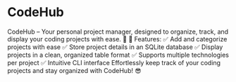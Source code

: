 # CodeHub
  CodeHub – Your personal project manager, designed to organize, track, and display your coding projects with ease. 🚀
  🌟 Features:
    ✅ Add and categorize projects with ease 
    ✅ Store project details in an SQLite database 
    ✅ Display projects in a clean, organized table format 
    ✅ Supports multiple technologies per project 
    ✅ Intuitive CLI interface
Effortlessly keep track of your coding projects and stay organized with CodeHub! 😎

